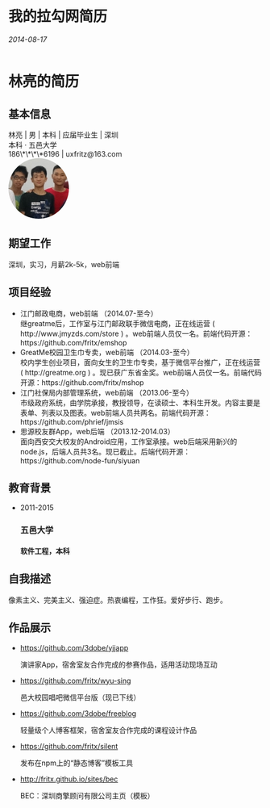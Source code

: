 # 我的拉勾网简历

*2014-08-17*

<link rel="stylesheet" type="text/css" href="lagou.css">
<style>
  .m_portrait img {
    -webkit-border-radius: 122px;
    -moz-border-radius: 122px;
    -ms-border-radius: 122px;
    -o-border-radius: 122px;
    border-radius: 122px;
  }
  #lagou {
    width: 100%;
  }
  #previewWrapper {
    margin-left: 0;
    width: auto;
    max-width: 720px;
    overflow-x: hidden;
  }
  #educationalBackground .educationalShow li div {
    background-color: transparent;
  }
  #worksShow .workShow li .workList p,
  #worksShow .workList .f16 {
    max-width: 100%;
  }

  @media screen and (max-width: 770px) {
    #previewWrapper {
      border-width: 0;
    }
  }

  @media screen and (max-width: 540px) {
    #previewWrapper .preview_content {
      padding: 0;
    }
    .profile_box {
      padding: 6px;
      margin-bottom: 0;
    }

    .profile_box h2 {
      padding-left: 20px;
    }
    #basicInfo .basicShow,
    #previewWrapper .preview_content .expectShow,
    #projectExperience .projectShow, #worksShow .workShow,
    #selfDescription .descriptionShow,
    #workExperience .experienceShow ul.wlist, #educationalBackground .educationalShow ul.elist {
      padding-left: 0;
      padding-right: 0;
    }
    #basicInfo .basicShow {
      padding-right: 130px;
    }
  }

  @media screen and (max-width: 400px) {
    .m_portrait {
      width: 100px;
      height: 100px;
    }
    .m_portrait div {
      background-image: none;
      width: 100px;
      height: 100px;
    }
    .m_portrait img {
      width: 100px;
      height: 100px;
    }
    #basicInfo .basicShow {
      padding-right: 105px;
    }
  }
</style>

<div id="lagou">
<div id="previewWrapper">
<div class="preview_header">
<h1 title="林亮的简历">林亮的简历</h1>
</div>

<div class="preview_content">
<div id="basicInfo" class="profile_box">
<h2>基本信息</h2>
<div class="basicShow">
<span>林亮 | 
男 |                     本科 |                                      应届毕业生
| 深圳<br>
本科 · 五邑大学<br>
186\*\*\*\*6196 | uxfritz@163.com<br>

</span>
<div class="m_portrait">
<div></div>
<img src="e6c88c821a944f8da86cd899a44e73ad.jpg" width="120" height="120" alt="林亮">
</div>
</div>
</div>

<div id="expectJob" class="profile_box">
<h2>期望工作</h2>
<div class="expectShow">
深圳，实习，月薪2k-5k，web前端
</div>
</div>


<div id="projectExperience" class="profile_box">
<h2>项目经验</h2>
<div class="projectShow">
<ul class="plist clearfix">
<li>
<div class="projectList">
<div class="f16 mb10">江门邮政电商，web前端
<span class="c9">
（2014.07-至今）
</span>
</div>
<div class="dl1">继greatme后，工作室与江门邮政联手微信电商，正在线运营 ( http://www.jmyzds.com/store ) 。web前端人员仅一名。前端代码开源：https://github.com/fritx/emshop</div>
</div>
</li>
<li>
<div class="projectList">
<div class="f16 mb10">GreatMe校园卫生巾专卖，web前端
<span class="c9">
（2014.03-至今）
</span>
</div>
<div class="dl1">校内学生创业项目，面向女生的卫生巾专卖，基于微信平台推广，正在线运营 ( http://greatme.org ) 。现已获广东省金奖。web前端人员仅一名。前端代码开源：https://github.com/fritx/mshop</div>
</div>
</li>
<li>
<div class="projectList">
<div class="f16 mb10">江门社保局内部管理系统，web前端
<span class="c9">
（2013.06-至今）
</span>
</div>
<div class="dl1">市级政府系统，由学院承接，教授领导，在读硕士、本科生开发。内容主要是表单、列表以及图表。web前端人员共两名。前端代码开源：https://github.com/phrief/jmsis</div>
</div>
</li>
<li class="noborder">
<div class="projectList">
<div class="f16 mb10">思源校友群App，web后端
<span class="c9">
（2013.12-2014.03）
</span>
</div>
<div class="dl1">面向西安交大校友的Android应用，工作室承接。web后端采用新兴的node.js，后端人员共3名。现已截止。后端代码开源：https://github.com/node-fun/siyuan</div>
</div>
</li>
</ul>
</div>
</div>

<div id="educationalBackground" class="profile_box">
<h2>教育背景</h2>
<div class="educationalShow">
<ul class="elist clearfix">
<li class="clear">
<span class="c9">2011-2015</span>
<div>
<h3>五邑大学</h3>
<h4>软件工程，本科</h4>
</div>
</li>
</ul>
</div>
</div>

<div id="selfDescription" class="profile_box">
<h2>自我描述</h2>
<div class="descriptionShow">
像素主义、完美主义、强迫症。热衷编程，工作狂。爱好步行、跑步。
</div>
</div>

<div id="worksShow" class="profile_box">
<h2>作品展示</h2>
<div class="workShow">
<ul class="slist clearfix">
<li>
<div class="workList c7">
<div class="f16"><a href="https://github.com/3dobe/yjjapp" target="_blank">https://github.com/3dobe/yjjapp</a></div>
<p>演讲家App，宿舍室友合作完成的参赛作品，适用活动现场互动 </p>
</div>
</li>
<li>
<div class="workList c7">
<div class="f16"><a href="https://github.com/fritx/wyu-sing" target="_blank">https://github.com/fritx/wyu-sing</a></div>
<p>邑大校园唱吧微信平台版（现已下线） </p>
</div>
</li>
<li>
<div class="workList c7">
<div class="f16"><a href="https://github.com/3dobe/freeblog" target="_blank">https://github.com/3dobe/freeblog</a></div>
<p>轻量级个人博客框架，宿舍室友合作完成的课程设计作品 </p>
</div>
</li>
<li>
<div class="workList c7">
<div class="f16"><a href="https://github.com/fritx/silent" target="_blank">https://github.com/fritx/silent</a></div>
<p>发布在npm上的“静态博客”模板工具 </p>
</div>
</li>
<li class="noborder">
<div class="workList c7">
<div class="f16"><a href="http://fritx.github.io/sites/bec" target="_blank">http://fritx.github.io/sites/bec</a></div>
<p>BEC：深圳商擎顾问有限公司主页（模板） </p>
</div>
</li>
</ul>
</div>
</div>
</div>
</div>
</div>